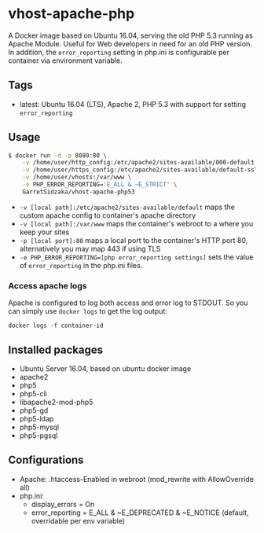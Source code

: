 vhost-apache-php
===================================

A Docker image based on Ubuntu 16.04, serving the old PHP 5.3 running as Apache Module. Useful for Web developers in need for an old PHP version. In addition, the `error_reporting` setting in php.ini is configurable per container via environment variable.

Tags
-----

* latest: Ubuntu 16.04 (LTS), Apache 2, PHP 5.3 with support for setting `error_reporting`

Usage
------

```bash
$ docker run -d -p 8080:80 \
    -v /home/user/http_config:/etc/apache2/sites-available/000-default \
    -v /home/user/https_config:/etc/apache2/sites-available/default-ssl \
    -v /home/user/vhosts:/var/www \
    -e PHP_ERROR_REPORTING='E_ALL & ~E_STRICT' \
    GarretSidzaka/vhost-apache-php53
```
* `-v [local path]:/etc/apache2/sites-available/default` maps the custom apache config to container's apache directory
* `-v [local path]:/var/www` maps the container's webroot to a where you keep your sites
* `-p [local port]:80` maps a local port to the container's HTTP port 80, alternatively you may map 443 if using TLS
* `-e PHP_ERROR_REPORTING=[php error_reporting settings]` sets the value of `error_reporting` in the php.ini files.

### Access apache logs

Apache is configured to log both access and error log to STDOUT. So you can simply use `docker logs` to get the log output:

`docker logs -f container-id`


Installed packages
-------------------
* Ubuntu Server 16.04, based on ubuntu docker image
* apache2
* php5
* php5-cli
* libapache2-mod-php5
* php5-gd
* php5-ldap
* php5-mysql
* php5-pgsql

Configurations
----------------

* Apache: .htaccess-Enabled in webroot (mod_rewrite with AllowOverride all)
* php.ini:
  * display_errors = On
  * error_reporting = E_ALL & ~E_DEPRECATED & ~E_NOTICE (default, overridable per env variable)
